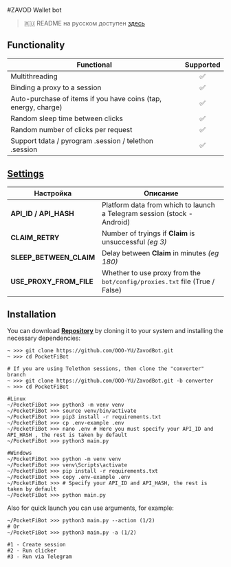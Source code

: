 #ZAVOD Wallet bot

> 🇷🇺 README на русском доступен [здесь](README.md)

## Functionality
| Functional                                                     | Supported |
|----------------------------------------------------------------|:---------:|
| Multithreading                                                 |     ✅     |
| Binding a proxy to a session                                   |     ✅     |
| Auto-purchase of items if you have coins (tap, energy, charge) |     ✅     |
| Random sleep time between clicks                               |     ✅     |
| Random number of clicks per request                            |     ✅     |
| Support tdata / pyrogram .session / telethon .session          |     ✅     |

## [Settings](https://github.com/OOO-YU/ZavodBot/blob/main/.env-example)
| Настройка               | Описание                                                                   |
|-------------------------|----------------------------------------------------------------------------|
| **API_ID / API_HASH**   | Platform data from which to launch a Telegram session (stock - Android)    |
| **CLAIM_RETRY**         | Number of tryings if **Claim** is unsuccessful _(eg 3)_                    |
| **SLEEP_BETWEEN_CLAIM** | Delay between **Claim** in minutes _(eg 180)_                              |
| **USE_PROXY_FROM_FILE** | Whether to use proxy from the `bot/config/proxies.txt` file (True / False) |

## Installation
You can download [**Repository**](https://github.com/OOO-YU/ZavodBot) by cloning it to your system and installing the necessary dependencies:
```shell
~ >>> git clone https://github.com/OOO-YU/ZavodBot.git
~ >>> cd PocketFiBot

# If you are using Telethon sessions, then clone the "converter" branch
~ >>> git clone https://github.com/OOO-YU/ZavodBot.git -b converter
~ >>> cd PocketFiBot

#Linux
~/PocketFiBot >>> python3 -m venv venv
~/PocketFiBot >>> source venv/bin/activate
~/PocketFiBot >>> pip3 install -r requirements.txt
~/PocketFiBot >>> cp .env-example .env
~/PocketFiBot >>> nano .env # Here you must specify your API_ID and API_HASH , the rest is taken by default
~/PocketFiBot >>> python3 main.py

#Windows
~/PocketFiBot >>> python -m venv venv
~/PocketFiBot >>> venv\Scripts\activate
~/PocketFiBot >>> pip install -r requirements.txt
~/PocketFiBot >>> copy .env-example .env
~/PocketFiBot >>> # Specify your API_ID and API_HASH, the rest is taken by default
~/PocketFiBot >>> python main.py
```

Also for quick launch you can use arguments, for example:
```shell
~/PocketFiBot >>> python3 main.py --action (1/2)
# Or
~/PocketFiBot >>> python3 main.py -a (1/2)

#1 - Create session
#2 - Run clicker
#3 - Run via Telegram
```
